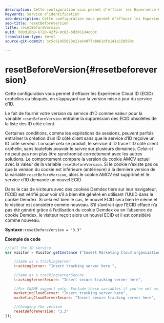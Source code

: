 ```yaml
---
description: Cette configuration vous permet d’effacer les Experience Cloud ID (ECID) orphelins ou bloqués, en s’appuyant sur la version mise à jour du service d’ID.
keywords: Service d’identification
seo-description: Cette configuration vous permet d’effacer les Experience Cloud ID (ECID) orphelins ou bloqués, en s’appuyant sur la version mise à jour du service d’ID.
seo-title: resetBeforeVersion
title: resetBeforeVersion
uuid: b00d18b8-6720-42f9-9c83-bd306184cc0c
translation-type: tm+mt
source-git-commit: bc5c81455023e22e64877bb861dfe141e158599c

---
```



# resetBeforeVersion{#resetbeforeversion}

Cette configuration vous permet d’effacer les Experience Cloud ID (ECID) orphelins ou bloqués, en s’appuyant sur la version mise à jour du service d’ID.

Le fait de fournir votre version du service d’ID comme valeur pour la variable `resetBeforeVersion` entraîne la suppression des ECID obsolètes de la liste des ID côté client.

Certaines conditions, comme les expirations de sessions, peuvent parfois entraîner la création d’un ID côté client sans que le service d’ID reçoive un ID côté serveur. Lorsque cela se produit, le service d’ID trace l’ID côté client orphelin, sans toutefois pouvoir le suivre sur plusieurs domaines. Celui-ci ne peut pas non plus être synchronisé correctement avec les autres solutions. Le comportement compare la version du cookie AMCV actuel avec la valeur de la variable `resetBeforeVersion`. Si le cookie n’existe pas ou que la version du cookie est inférieure (antérieure) à la dernière version de la variable `resetBeforeVersion`, alors le cookie AMCV est supprimé et le service d’ID demande un nouvel ECID.

Dans le cas de visiteurs avec des cookies Demdex tiers sur leur navigateur, l’ECID est vérifié pour voir s’il a bien été généré en utilisant l’UUID dans le cookie Demdex. Si cela est bien le cas, le nouvel ECID sera bien le même et le visiteur est considéré comme nouveau. S’il s’avérait que l’ECID effacé n’a pas été généré grâce à l’utilisation du cookie Demdex ou en l’absence de cookie Demdex, le visiteur reçoit alors un nouvel ECID et il est considéré comme nouveau.

**Syntaxe :**`resetBeforeVersion = "3.3"`

**Exemple de code**

```js
//Call the ID service 
var visitor = Visitor.getInstance ("Insert Marketing Cloud organization ID here", { 
  
    //Same as s.trackingServer 
    trackingServer: "Insert tracking server here ", 
  
    //Same as s.trackingServerSecure 
    trackingServerSecure: "Insert secure tracking server here", 
  
    //For CNAME support only. Exclude these variables if you're not using CNAME 
    marketingCloudServer: "Insert tracking server here", 
    marketingCloudServerSecure: "Insert secure tracking server here", 
  
    //Changing the version 
    resetBeforeVersion: "3.3" 
});
```

